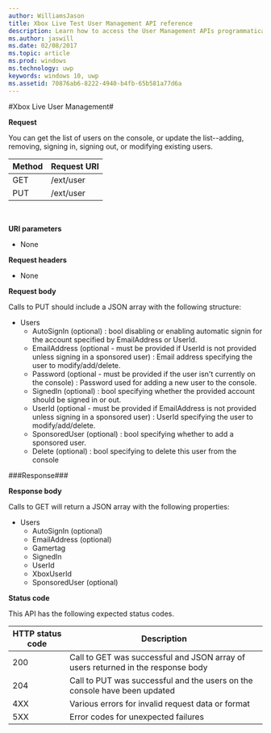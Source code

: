 ```yaml
---  
author: WilliamsJason  
title: Xbox Live Test User Management API reference  
description: Learn how to access the User Management APIs programmatically.
ms.author: jaswill
ms.date: 02/08/2017
ms.topic: article
ms.prod: windows
ms.technology: uwp
keywords: windows 10, uwp
ms.assetid: 70876ab6-8222-4940-b4fb-65b581a77d6a
---  
```


#Xbox Live User Management#

**Request**

You can get the list of users on the console, or update the list--adding, removing, signing in, signing out, or modifying existing users.

| Method        | Request URI     | 
| ------------- |-----------------|
| GET           | /ext/user |
| PUT           | /ext/user |
<br>

**URI parameters**

* None

**Request headers**

* None

**Request body**

Calls to PUT should include a JSON array with the following structure:

* Users
  * AutoSignIn (optional) : bool disabling or enabling automatic signin for the account specified by EmailAddress or UserId.
  * EmailAddress (optional - must be provided if UserId is not provided unless signing in a sponsored user) : Email address specifying the user to modify/add/delete.
  * Password (optional - must be provided if the user isn't currently on the console) : Password used for adding a new user to the console.
  * SignedIn (optional) : bool specifying whether the provided account should be signed in or out.
  * UserId (optional - must be provided if EmailAddress is not provided unless signing in a sponsored user) : UserId specifying the user to modify/add/delete.
  * SponsoredUser (optional) : bool specifying whether to add a sponsored user.
  * Delete (optional) : bool specifying to delete this user from the console

###Response###

**Response body**

Calls to GET will return a JSON array with the following properties:

* Users
  * AutoSignIn (optional)
  * EmailAddress (optional)
  * Gamertag
  * SignedIn
  * UserId
  * XboxUserId
  * SponsoredUser (optional)
  
**Status code**

This API has the following expected status codes.

| HTTP status code   | Description     | 
| ------------------ |-----------------|
| 200                | Call to GET was successful and JSON array of users returned in the response body |
| 204                | Call to PUT was successful and the users on the console have been updated |
| 4XX                | Various errors for invalid request data or format |
| 5XX                | Error codes for unexpected failures |
<br>


